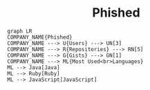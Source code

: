 <h1 align="center">Phished</h1>

```mermaid
graph LR
COMPANY_NAME{Phished}
COMPANY_NAME ---> U{Users} ---> UN[3]
COMPANY_NAME ---> R{Repositories} ---> RN[5]
COMPANY_NAME ---> G{Gists} ---> GN[1]
COMPANY_NAME ---> ML{Most Used<br>Languages}
ML --> Java[Java]
ML --> Ruby[Ruby]
ML --> JavaScript[JavaScript]
```
